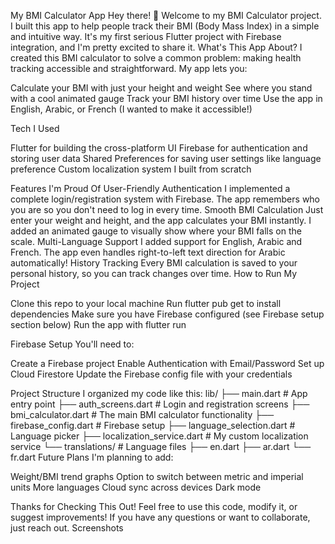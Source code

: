 My BMI Calculator App
Hey there! 👋 Welcome to my BMI Calculator project. I built this app to help people track their BMI (Body Mass Index) in a simple and intuitive way. It's my first serious Flutter project with Firebase integration, and I'm pretty excited to share it.
What's This App About?
I created this BMI calculator to solve a common problem: making health tracking accessible and straightforward. My app lets you:

Calculate your BMI with just your height and weight
See where you stand with a cool animated gauge
Track your BMI history over time
Use the app in English, Arabic, or French (I wanted to make it accessible!)

Tech I Used

Flutter for building the cross-platform UI
Firebase for authentication and storing user data
Shared Preferences for saving user settings like language preference
Custom localization system I built from scratch

Features I'm Proud Of
User-Friendly Authentication
I implemented a complete login/registration system with Firebase. The app remembers who you are so you don't need to log in every time.
Smooth BMI Calculation
Just enter your weight and height, and the app calculates your BMI instantly. I added an animated gauge to visually show where your BMI falls on the scale.
Multi-Language Support
I added support for English, Arabic and French. The app even handles right-to-left text direction for Arabic automatically!
History Tracking
Every BMI calculation is saved to your personal history, so you can track changes over time.
How to Run My Project

Clone this repo to your local machine
Run flutter pub get to install dependencies
Make sure you have Firebase configured (see Firebase setup section below)
Run the app with flutter run

Firebase Setup
You'll need to:

Create a Firebase project
Enable Authentication with Email/Password
Set up Cloud Firestore
Update the Firebase config file with your credentials

Project Structure
I organized my code like this:
lib/
├── main.dart                  # App entry point
├── auth_screens.dart          # Login and registration screens
├── bmi_calculator.dart        # The main BMI calculator functionality
├── firebase_config.dart       # Firebase setup
├── language_selection.dart    # Language picker
├── localization_service.dart  # My custom localization service
└── translations/              # Language files
    ├── en.dart
    ├── ar.dart
    └── fr.dart
Future Plans
I'm planning to add:

Weight/BMI trend graphs
Option to switch between metric and imperial units
More languages
Cloud sync across devices
Dark mode

Thanks for Checking This Out!
Feel free to use this code, modify it, or suggest improvements! If you have any questions or want to collaborate, just reach out.
Screenshots
